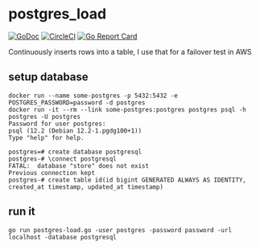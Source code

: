 # postgres_load
[![GoDoc](https://godoc.org/github.com/christianwoehrle/postgres_load?status.svg)](https://godoc.org/github.com/christianwoehrle/postgres_load)
[![CircleCI](https://img.shields.io/circleci/project/github/christianwoehrle/postgres_load.png)](https://circleci.com/gh/christianwoehrle/postgres_load)
[![Go Report Card](https://goreportcard.com/badge/github.com/christianwoehrle/postgres_load)](https://goreportcard.com/report/github.com/christianwoehrle/postgres_load)

Continuously inserts rows into a table, I use that for a failover test in AWS
## setup database
```
docker run --name some-postgres -p 5432:5432 -e POSTGRES_PASSWORD=password -d postgres
docker run -it --rm --link some-postgres:postgres postgres psql -h postgres -U postgres
Password for user postgres:
psql (12.2 (Debian 12.2-1.pgdg100+1))
Type "help" for help.

postgres=# create database postgresql
postgres-# \connect postgresql
FATAL:  database "store" does not exist
Previous connection kept
postgres-# create table id(id bigint GENERATED ALWAYS AS IDENTITY, created_at timestamp, updated_at timestamp)
```


## run it
```
go run postgres-load.go -user postgres -password password -url localhost -database postgresql
```
